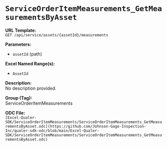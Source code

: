 # `ServiceOrderItemMeasurements_GetMeasurementsByAsset`

**URL Template:**  
`GET /api/service/assets/{assetId}/measurements`

**Parameters:**  
- `assetId` (path)

**Excel Named Range(s):**  
- `AssetId`

**Description:**  
No description provided.

**Group (Tag):**  
ServiceOrderItemMeasurements

**ODC File:**  
`[Excel-Qualer-SDK/ServiceOrderItemMeasurements/ServiceOrderItemMeasurements_GetMeasurementsByAsset.odc](https://github.com/Johnson-Gage-Inspection-Inc/qualer-sdk-odc/blob/main/Excel-Qualer-SDK/ServiceOrderItemMeasurements/ServiceOrderItemMeasurements_GetMeasurementsByAsset.odc)`
